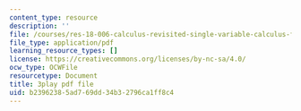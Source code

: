 ```yaml
---
content_type: resource
description: ''
file: /courses/res-18-006-calculus-revisited-single-variable-calculus-fall-2010/b23962385ad769dd34b32796ca1ff8c4_w_JWcGLiifU.pdf
file_type: application/pdf
learning_resource_types: []
license: https://creativecommons.org/licenses/by-nc-sa/4.0/
ocw_type: OCWFile
resourcetype: Document
title: 3play pdf file
uid: b2396238-5ad7-69dd-34b3-2796ca1ff8c4
---
```

